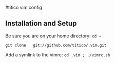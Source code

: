 #titico vim config
## Installation and Setup

Be sure you are on your home directory: `cd ~`

`git clone   git://github.com/titico/.vim.git` 

Add a symlink to the vimrc:
	`cd .vim ; ./vimrc.sh`

